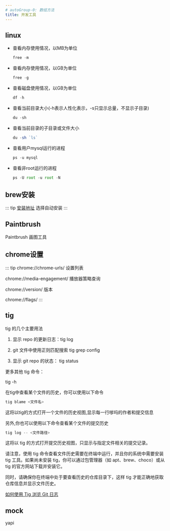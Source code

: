 ```yaml
---
# autoGroup-0: 数组方法
title: 开发工具
--- 
```


## linux
- 查看内存使用情况，以MB为单位

    ```js
    free -m 
    ```
- 查看内存使用情况，以GB为单位

    ```js
    free -g
    ```

- 查看磁盘使用情况，以GB为单位

    ```js
    df -h
    ```
- 查看当前目录大小(-h表示人性化表示，-s只显示总量，不显示子目录)

    ```js
    du -sh
    ```
- 查看当前目录的子目录或文件大小

    ```js
    du -sh `ls`
    ```
- 查看用户mysql运行的进程

    ```js
    ps -u mysql
    ```
- 查看非root运行的进程

    ```js
    ps -U root -u root -N
    ```

## brew安装

::: tip
[安装地址](https://zhuanlan.zhihu.com/p/111014448)
选择自动安装
:::

## Paintbrush
Paintbrush 画图工具

## chrome设置

::: tip
chrome://chrome-urls/    设置列表

chrome://media-engagement/  播放器策略查询

chrome://version/  版本

chrome://flags/
:::

## tig
tig 的几个主要用法

1. 显示 repo 的更新日志：tig log

2. git 文件中使用正则匹配搜索 tig grep config

3. 显示 git repo 的状态： tig status

更多其他 tig 命令：

tig -h

在tig中查看某个文件的历史，你可以使用以下命令
```js
tig blame <文件名>
```
这将以tig的方式打开一个文件的历史视图,显示每一行嗲吗的作者和提交信息

另外,你也可以使用以下命令查看某个文件的提交历史
```js
tig log -- <文件路径>
```
这将以 tig 的方式打开提交历史视图，只显示与指定文件相关的提交记录。

请注意，使用 tig 命令查看文件历史需要在终端中运行，并且你的系统中需要安装 tig 工具。如果尚未安装 tig，你可以通过包管理器（如 apt、brew、choco）或从 tig 的官方网站下载并安装它。

同时，请确保你在终端中处于要查看历史的仓库目录下，这样 tig 才能正确地获取仓库信息并显示文件历史。


[如何使用 Tig 浏览 Git 日志](https://linux.cn/article-11069-1.html)

## mock 
yapi